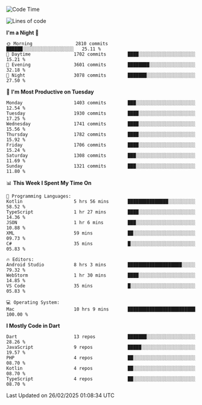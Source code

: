 <!--START_SECTION:waka-->
![Code Time](http://img.shields.io/badge/Code%20Time-1%2C111%20hrs%2047%20mins-blue)

![Lines of code](https://img.shields.io/badge/From%20Hello%20World%20I%27ve%20Written-3.8%20million%20lines%20of%20code-blue)

**I'm a Night 🦉** 

```text
🌞 Morning                2810 commits        ██████░░░░░░░░░░░░░░░░░░░   25.11 % 
🌆 Daytime                1702 commits        ████░░░░░░░░░░░░░░░░░░░░░   15.21 % 
🌃 Evening                3601 commits        ████████░░░░░░░░░░░░░░░░░   32.18 % 
🌙 Night                  3078 commits        ███████░░░░░░░░░░░░░░░░░░   27.50 % 
```
📅 **I'm Most Productive on Tuesday** 

```text
Monday                   1403 commits        ███░░░░░░░░░░░░░░░░░░░░░░   12.54 % 
Tuesday                  1930 commits        ████░░░░░░░░░░░░░░░░░░░░░   17.25 % 
Wednesday                1741 commits        ████░░░░░░░░░░░░░░░░░░░░░   15.56 % 
Thursday                 1782 commits        ████░░░░░░░░░░░░░░░░░░░░░   15.92 % 
Friday                   1706 commits        ████░░░░░░░░░░░░░░░░░░░░░   15.24 % 
Saturday                 1308 commits        ███░░░░░░░░░░░░░░░░░░░░░░   11.69 % 
Sunday                   1321 commits        ███░░░░░░░░░░░░░░░░░░░░░░   11.80 % 
```


📊 **This Week I Spent My Time On** 

```text
💬 Programming Languages: 
Kotlin                   5 hrs 56 mins       ███████████████░░░░░░░░░░   58.52 % 
TypeScript               1 hr 27 mins        ████░░░░░░░░░░░░░░░░░░░░░   14.36 % 
JSON                     1 hr 6 mins         ███░░░░░░░░░░░░░░░░░░░░░░   10.88 % 
XML                      59 mins             ██░░░░░░░░░░░░░░░░░░░░░░░   09.73 % 
C#                       35 mins             █░░░░░░░░░░░░░░░░░░░░░░░░   05.83 % 

🔥 Editors: 
Android Studio           8 hrs 3 mins        ████████████████████░░░░░   79.32 % 
WebStorm                 1 hr 30 mins        ████░░░░░░░░░░░░░░░░░░░░░   14.85 % 
VS Code                  35 mins             █░░░░░░░░░░░░░░░░░░░░░░░░   05.83 % 

💻 Operating System: 
Mac                      10 hrs 9 mins       █████████████████████████   100.00 % 
```

**I Mostly Code in Dart** 

```text
Dart                     13 repos            ███████░░░░░░░░░░░░░░░░░░   28.26 % 
JavaScript               9 repos             █████░░░░░░░░░░░░░░░░░░░░   19.57 % 
PHP                      4 repos             ██░░░░░░░░░░░░░░░░░░░░░░░   08.70 % 
Kotlin                   4 repos             ██░░░░░░░░░░░░░░░░░░░░░░░   08.70 % 
TypeScript               4 repos             ██░░░░░░░░░░░░░░░░░░░░░░░   08.70 % 
```




 Last Updated on 26/02/2025 01:08:34 UTC
<!--END_SECTION:waka-->

